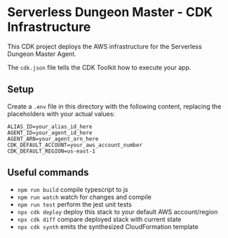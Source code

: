 # Serverless Dungeon Master - CDK Infrastructure

This CDK project deploys the AWS infrastructure for the Serverless Dungeon Master Agent.

The `cdk.json` file tells the CDK Toolkit how to execute your app.

## Setup
Create a `.env` file in this directory with the following content, replacing the placeholders with your actual values:
```
ALIAS_ID=your_alias_id_here
AGENT_ID=your_agent_id_here
AGENT_ARN=your_agent_arn_here
CDK_DEFAULT_ACCOUNT=your_aws_account_number
CDK_DEFAULT_REGION=us-east-1
```

## Useful commands

* `npm run build`   compile typescript to js
* `npm run watch`   watch for changes and compile
* `npm run test`    perform the jest unit tests
* `npx cdk deploy`  deploy this stack to your default AWS account/region
* `npx cdk diff`    compare deployed stack with current state
* `npx cdk synth`   emits the synthesized CloudFormation template